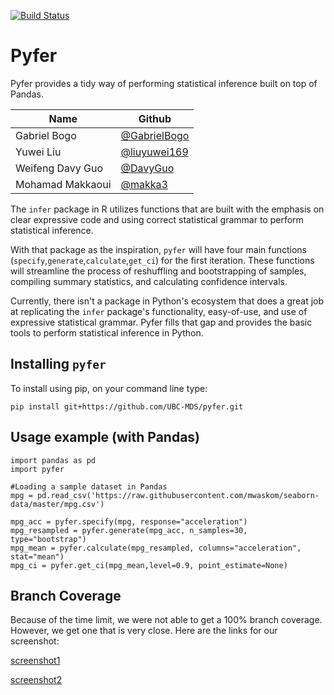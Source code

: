 [![Build Status](https://travis-ci.org/UBC-MDS/pyfer.svg?branch=master)](https://travis-ci.org/UBC-MDS/pyfer)

# Pyfer

Pyfer provides a tidy way of performing statistical inference built on top of Pandas.

|Name |Github |
|-|-|
|Gabriel Bogo|[@GabrielBogo](https://github.com/GabrielBogo)|
|Yuwei Liu |[@liuyuwei169](https://github.com/liuyuwei169)|
|Weifeng Davy Guo |[@DavyGuo](https://github.com/DavyGuo)|
|Mohamad Makkaoui |[@makka3](https://github.com/makka3)|


The `infer` package in R utilizes functions that are built with the emphasis on clear expressive code and using correct statistical grammar to perform statistical inference.

With that package as the inspiration, `pyfer` will have four main functions (`specify`,`generate`,`calculate`,`get_ci`) for the first iteration. These functions will streamline the process of reshuffling and bootstrapping of samples, compiling summary statistics, and calculating confidence intervals.

Currently, there isn't a package in Python's ecosystem that does a great job at replicating the `infer` package's functionality, easy-of-use, and use of expressive statistical grammar. Pyfer fills that gap and provides the basic tools to perform statistical inference in Python.

## Installing `pyfer`

To install using pip, on your command line type:

`pip install git+https://github.com/UBC-MDS/pyfer.git`

## Usage example (with Pandas)

```
import pandas as pd
import pyfer

#Loading a sample dataset in Pandas
mpg = pd.read_csv('https://raw.githubusercontent.com/mwaskom/seaborn-data/master/mpg.csv')

mpg_acc = pyfer.specify(mpg, response="acceleration")
mpg_resampled = pyfer.generate(mpg_acc, n_samples=30, type="bootstrap")
mpg_mean = pyfer.calculate(mpg_resampled, columns="acceleration", stat="mean")
mpg_ci = pyfer.get_ci(mpg_mean,level=0.9, point_estimate=None)
```

## Branch Coverage

Because of the time limit, we were not able to get a 100% branch coverage. However, we get one that is very close. Here are the links for our screenshot:

[screenshot1](https://github.com/UBC-MDS/pyfer/blob/img/img/coverage.png)

[screenshot2](https://github.com/UBC-MDS/pyfer/blob/img/img/coverage2.png)
